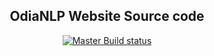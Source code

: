 <h2 align="center">OdiaNLP Website Source code</h2>
<p align="center">
<a href="https://travis-ci.com/OdiaNLP/odianlp.github.io"><img alt="Master Build status" src="https://travis-ci.com/OdiaNLP/odianlp.github.io.svg?branch=master"></a>

